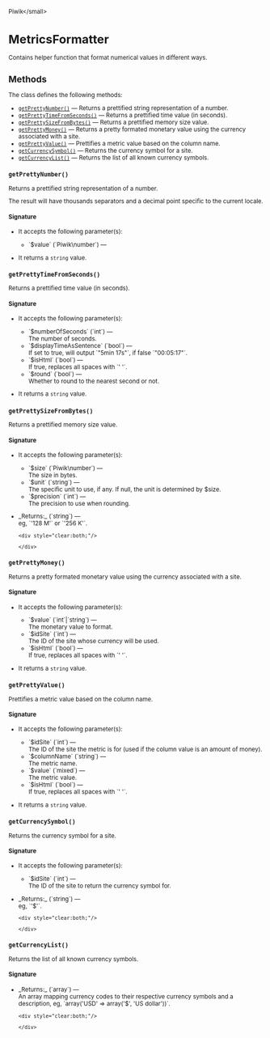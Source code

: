 <small>Piwik\</small>

MetricsFormatter
================

Contains helper function that format numerical values in different ways.

Methods
-------

The class defines the following methods:

- [`getPrettyNumber()`](#getprettynumber) &mdash; Returns a prettified string representation of a number.
- [`getPrettyTimeFromSeconds()`](#getprettytimefromseconds) &mdash; Returns a prettified time value (in seconds).
- [`getPrettySizeFromBytes()`](#getprettysizefrombytes) &mdash; Returns a prettified memory size value.
- [`getPrettyMoney()`](#getprettymoney) &mdash; Returns a pretty formated monetary value using the currency associated with a site.
- [`getPrettyValue()`](#getprettyvalue) &mdash; Prettifies a metric value based on the column name.
- [`getCurrencySymbol()`](#getcurrencysymbol) &mdash; Returns the currency symbol for a site.
- [`getCurrencyList()`](#getcurrencylist) &mdash; Returns the list of all known currency symbols.

<a name="getprettynumber" id="getprettynumber"></a>
<a name="getPrettyNumber" id="getPrettyNumber"></a>
### `getPrettyNumber()`

Returns a prettified string representation of a number.

The result will have
thousands separators and a decimal point specific to the current locale.

#### Signature

-  It accepts the following parameter(s):

   <ul>
   <li>
      <div markdown="1" class="parameter">
      `$value` (`Piwik\number`) &mdash;

      <div markdown="1" class="param-desc"></div>

      <div style="clear:both;"/>

      </div>
   </li>
   </ul>
- It returns a `string` value.

<a name="getprettytimefromseconds" id="getprettytimefromseconds"></a>
<a name="getPrettyTimeFromSeconds" id="getPrettyTimeFromSeconds"></a>
### `getPrettyTimeFromSeconds()`

Returns a prettified time value (in seconds).

#### Signature

-  It accepts the following parameter(s):

   <ul>
   <li>
      <div markdown="1" class="parameter">
      `$numberOfSeconds` (`int`) &mdash;

      <div markdown="1" class="param-desc"> The number of seconds.</div>

      <div style="clear:both;"/>

      </div>
   </li>
   <li>
      <div markdown="1" class="parameter">
      `$displayTimeAsSentence` (`bool`) &mdash;

      <div markdown="1" class="param-desc"> If set to true, will output `"5min 17s"`, if false `"00:05:17"`.</div>

      <div style="clear:both;"/>

      </div>
   </li>
   <li>
      <div markdown="1" class="parameter">
      `$isHtml` (`bool`) &mdash;

      <div markdown="1" class="param-desc"> If true, replaces all spaces with `'&nbsp;'`.</div>

      <div style="clear:both;"/>

      </div>
   </li>
   <li>
      <div markdown="1" class="parameter">
      `$round` (`bool`) &mdash;

      <div markdown="1" class="param-desc"> Whether to round to the nearest second or not.</div>

      <div style="clear:both;"/>

      </div>
   </li>
   </ul>
- It returns a `string` value.

<a name="getprettysizefrombytes" id="getprettysizefrombytes"></a>
<a name="getPrettySizeFromBytes" id="getPrettySizeFromBytes"></a>
### `getPrettySizeFromBytes()`

Returns a prettified memory size value.

#### Signature

-  It accepts the following parameter(s):

   <ul>
   <li>
      <div markdown="1" class="parameter">
      `$size` (`Piwik\number`) &mdash;

      <div markdown="1" class="param-desc"> The size in bytes.</div>

      <div style="clear:both;"/>

      </div>
   </li>
   <li>
      <div markdown="1" class="parameter">
      `$unit` (`string`) &mdash;

      <div markdown="1" class="param-desc"> The specific unit to use, if any. If null, the unit is determined by $size.</div>

      <div style="clear:both;"/>

      </div>
   </li>
   <li>
      <div markdown="1" class="parameter">
      `$precision` (`int`) &mdash;

      <div markdown="1" class="param-desc"> The precision to use when rounding.</div>

      <div style="clear:both;"/>

      </div>
   </li>
   </ul>

<ul>
  <li>
    <div markdown="1" class="parameter">
    _Returns:_  (`string`) &mdash;
    <div markdown="1" class="param-desc">eg, `'128 M'` or `'256 K'`.</div>

    <div style="clear:both;"/>

    </div>
  </li>
</ul>

<a name="getprettymoney" id="getprettymoney"></a>
<a name="getPrettyMoney" id="getPrettyMoney"></a>
### `getPrettyMoney()`

Returns a pretty formated monetary value using the currency associated with a site.

#### Signature

-  It accepts the following parameter(s):

   <ul>
   <li>
      <div markdown="1" class="parameter">
      `$value` (`int`|`string`) &mdash;

      <div markdown="1" class="param-desc"> The monetary value to format.</div>

      <div style="clear:both;"/>

      </div>
   </li>
   <li>
      <div markdown="1" class="parameter">
      `$idSite` (`int`) &mdash;

      <div markdown="1" class="param-desc"> The ID of the site whose currency will be used.</div>

      <div style="clear:both;"/>

      </div>
   </li>
   <li>
      <div markdown="1" class="parameter">
      `$isHtml` (`bool`) &mdash;

      <div markdown="1" class="param-desc"> If true, replaces all spaces with `'&nbsp;'`.</div>

      <div style="clear:both;"/>

      </div>
   </li>
   </ul>
- It returns a `string` value.

<a name="getprettyvalue" id="getprettyvalue"></a>
<a name="getPrettyValue" id="getPrettyValue"></a>
### `getPrettyValue()`

Prettifies a metric value based on the column name.

#### Signature

-  It accepts the following parameter(s):

   <ul>
   <li>
      <div markdown="1" class="parameter">
      `$idSite` (`int`) &mdash;

      <div markdown="1" class="param-desc"> The ID of the site the metric is for (used if the column value is an amount of money).</div>

      <div style="clear:both;"/>

      </div>
   </li>
   <li>
      <div markdown="1" class="parameter">
      `$columnName` (`string`) &mdash;

      <div markdown="1" class="param-desc"> The metric name.</div>

      <div style="clear:both;"/>

      </div>
   </li>
   <li>
      <div markdown="1" class="parameter">
      `$value` (`mixed`) &mdash;

      <div markdown="1" class="param-desc"> The metric value.</div>

      <div style="clear:both;"/>

      </div>
   </li>
   <li>
      <div markdown="1" class="parameter">
      `$isHtml` (`bool`) &mdash;

      <div markdown="1" class="param-desc"> If true, replaces all spaces with `'&nbsp;'`.</div>

      <div style="clear:both;"/>

      </div>
   </li>
   </ul>
- It returns a `string` value.

<a name="getcurrencysymbol" id="getcurrencysymbol"></a>
<a name="getCurrencySymbol" id="getCurrencySymbol"></a>
### `getCurrencySymbol()`

Returns the currency symbol for a site.

#### Signature

-  It accepts the following parameter(s):

   <ul>
   <li>
      <div markdown="1" class="parameter">
      `$idSite` (`int`) &mdash;

      <div markdown="1" class="param-desc"> The ID of the site to return the currency symbol for.</div>

      <div style="clear:both;"/>

      </div>
   </li>
   </ul>

<ul>
  <li>
    <div markdown="1" class="parameter">
    _Returns:_  (`string`) &mdash;
    <div markdown="1" class="param-desc">eg, `'$'`.</div>

    <div style="clear:both;"/>

    </div>
  </li>
</ul>

<a name="getcurrencylist" id="getcurrencylist"></a>
<a name="getCurrencyList" id="getCurrencyList"></a>
### `getCurrencyList()`

Returns the list of all known currency symbols.

#### Signature


<ul>
  <li>
    <div markdown="1" class="parameter">
    _Returns:_  (`array`) &mdash;
    <div markdown="1" class="param-desc">An array mapping currency codes to their respective currency symbols and a description, eg, `array('USD' => array('$', 'US dollar'))`.</div>

    <div style="clear:both;"/>

    </div>
  </li>
</ul>

